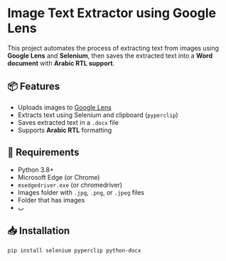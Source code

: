# Image Text Extractor using Google Lens

This project automates the process of extracting text from images using **Google Lens** and **Selenium**, then saves the extracted text into a **Word document** with **Arabic RTL support**.

## 📦 Features

- Uploads images to [Google Lens](https://lens.google.com/upload )
- Extracts text using Selenium and clipboard (`pyperclip`)
- Saves extracted text in a `.docx` file
- Supports **Arabic RTL** formatting

## 🧰 Requirements

- Python 3.8+
- Microsoft Edge (or Chrome)
- `msedgedriver.exe` (or chromedriver)
- Images folder with `.jpg`, `.png`, or `.jpeg` files
- Folder that has images
- ب

## 📥 Installation

```bash
pip install selenium pyperclip python-docx
